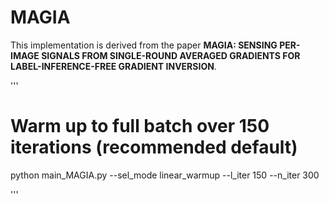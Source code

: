 # MAGIA
This implementation is derived from the paper **MAGIA: SENSING PER-IMAGE SIGNALS FROM SINGLE-ROUND AVERAGED GRADIENTS FOR LABEL-INFERENCE-FREE GRADIENT INVERSION**.

'''

# Warm up to full batch over 150 iterations (recommended default)
python main_MAGIA.py --sel_mode linear_warmup --l_iter 150 --n_iter 300

'''
